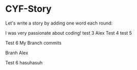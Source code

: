 # CYF-Story

Let's write a story by adding one word each round:

I was very passionate about coding!
test 3 
Alex
Test 4
test 5

Test 6
My Branch commits



Branh Alex

Test 6
hasuhasuh